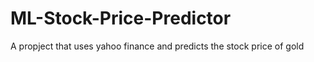 # ML-Stock-Price-Predictor

A propject that uses yahoo finance and predicts the stock price of gold
